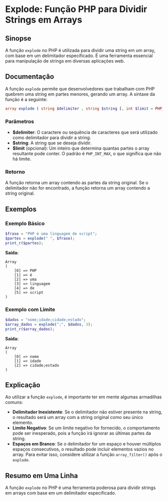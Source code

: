 <!--
Meta Description: # Explode: Função PHP para Dividir Strings em Arrays ## Sinopse A função `explode` no PHP é utilizada para dividir uma string em um array, com base em...
Meta Keywords: string, função, array, explode, php
-->

# Explode: Função PHP para Dividir Strings em Arrays

## Sinopse
A função `explode` no PHP é utilizada para dividir uma string em um array, com base em um delimitador especificado. É uma ferramenta essencial para manipulação de strings em diversas aplicações web.

## Documentação
A função `explode` permite que desenvolvedores que trabalham com PHP quebrem uma string em partes menores, gerando um array. A sintaxe da função é a seguinte:

```php
array explode ( string $delimiter , string $string [, int $limit = PHP_INT_MAX ] )
```

### Parâmetros
- **$delimiter**: O caractere ou sequência de caracteres que será utilizado como delimitador para dividir a string.
- **$string**: A string que se deseja dividir.
- **$limit** (opcional): Um inteiro que determina quantas partes o array resultante pode conter. O padrão é `PHP_INT_MAX`, o que significa que não há limite.

### Retorno
A função retorna um array contendo as partes da string original. Se o delimitador não for encontrado, a função retorna um array contendo a string original.

## Exemplos

### Exemplo Básico
```php
$frase = "PHP é uma linguagem de script";
$partes = explode(" ", $frase);
print_r($partes);
```
**Saída:**
```
Array
(
    [0] => PHP
    [1] => é
    [2] => uma
    [3] => linguagem
    [4] => de
    [5] => script
)
```

### Exemplo com Limite
```php
$dados = "nome;idade;cidade;estado";
$array_dados = explode(";", $dados, 3);
print_r($array_dados);
```
**Saída:**
```
Array
(
    [0] => nome
    [1] => idade
    [2] => cidade;estado
)
```

## Explicação
Ao utilizar a função `explode`, é importante ter em mente algumas armadilhas comuns:
- **Delimitador Inexistente**: Se o delimitador não estiver presente na string, o resultado será um array com a string original como seu único elemento.
- **Limite Negativo**: Se um limite negativo for fornecido, o comportamento pode ser inesperado, pois a função irá ignorar as últimas partes da string.
- **Espaços em Branco**: Se o delimitador for um espaço e houver múltiplos espaços consecutivos, o resultado pode incluir elementos vazios no array. Para evitar isso, considere utilizar a função `array_filter()` após o `explode`.

## Resumo em Uma Linha
A função `explode` no PHP é uma ferramenta poderosa para dividir strings em arrays com base em um delimitador especificado.